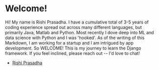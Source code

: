 # Welcome!

Hi! My name is Rishi Prasadha. I have a cumulative total of 3-5 years of coding experience spread out across many different languages, but primarily Java, Matlab and Python. Most recently I dove deep into ML and data science with Python and I was 'hooked'. As of the writing of this Markdown, I am working for a startup and I am intrigued by app development. So WELCOME! This is my journey to learn the Django framework. If you feel inclined, please reach out -- I'd love to chat!

- [Rishi Prasadha](https://www.linkedin.com/in/rishiprasadha/)